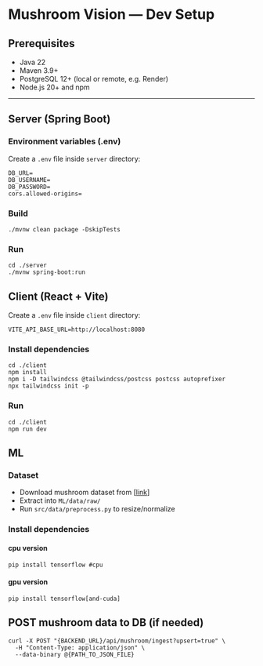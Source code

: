 # Mushroom Vision — Dev Setup

## Prerequisites
- Java 22
- Maven 3.9+
- PostgreSQL 12+ (local or remote, e.g. Render)
- Node.js 20+ and npm

---

## Server (Spring Boot)


### Environment variables (.env)

Create a `.env` file inside `server` directory:

```
DB_URL=
DB_USERNAME=
DB_PASSWORD=
cors.allowed-origins=
```
### Build
```cd ./server
./mvnw clean package -DskipTests
```

### Run 
```
cd ./server
./mvnw spring-boot:run
```


## Client (React + Vite)

Create a `.env` file inside `client` directory:

```
VITE_API_BASE_URL=http://localhost:8080
```

### Install dependencies
```
cd ./client
npm install
npm i -D tailwindcss @tailwindcss/postcss postcss autoprefixer
npx tailwindcss init -p
```

### Run
```
cd ./client
npm run dev
```

## ML
### Dataset
- Download mushroom dataset from [[link](https://www.kaggle.com/datasets/daniilonishchenko/mushrooms-images-classification-215)]
- Extract into `ML/data/raw/`
- Run `src/data/preprocess.py` to resize/normalize

### Install dependencies
#### cpu version
```
pip install tensorflow #cpu
```
#### gpu version
```
pip install tensorflow[and-cuda] 
```

## POST mushroom data to DB (if needed)

```
curl -X POST "{BACKEND_URL}/api/mushroom/ingest?upsert=true" \
  -H "Content-Type: application/json" \
  --data-binary @{PATH_TO_JSON_FILE}
```
